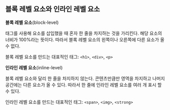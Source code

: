 ## 블록 레벨 요소와 인라인 레벨 요소

**블록 레벨 요소**(block-level)

태그를 사용해 요소를 삽입했을 때 혼자 한 줄을 차지하는 것을 가리킨다. 해당 요소의 너비가 100%라는 뜻이다. 따라서 블록 레벨 요소의 왼쪽이나 오른쪽에 다른 요소가 올 수 없다. 

블록 레벨 요소를 만드는 대표적인 태그: `<h1>`, `<div>`, `<p>`



**인라인 레벨 요소**(inline-level)

블록 레벨 요소와 달리 한 줄을 차지하지 않는다. 콘텐츠만큼만 영역을 차지하고 나머지 공간에는 다른 요소가 올 수 있다. 따라서 한 줄에 인라인 레벨 요소를 여러 개 표시 할 수 있다.

인라인 레벨 요소를 만드는 대표적인 태그: `<span>`, `<img>`, `<strong>`


